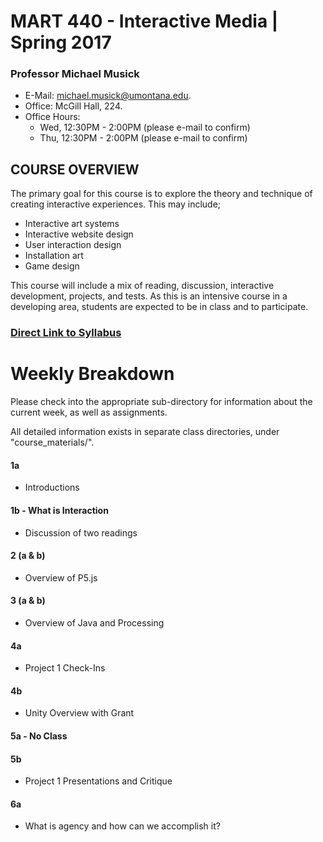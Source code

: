 # MART 440 - Interactive Media |  Spring 2017

### Professor Michael Musick

- E-Mail: [michael.musick@umontana.edu](mailto:michael.musick@umontana.edu).
- Office: McGill Hall, 224.
- Office Hours:
    - Wed, 12:30PM - 2:00PM (please e-mail to confirm)
    - Thu, 12:30PM - 2:00PM (please e-mail to confirm)



## COURSE OVERVIEW
The primary goal for this course is to explore the theory and technique of creating interactive experiences. This may include;
- Interactive art systems
- Interactive website design
- User interaction design
- Installation art
- Game design

This course will include a mix of reading, discussion, interactive development, projects, and tests. As this is an intensive course in a developing area, students are expected to be in class and to participate.

### [Direct Link to Syllabus](https://github.com/Montana-Media-Arts/440-Interactive-Media/tree/master/_Syllabus)



# Weekly Breakdown
Please check into the appropriate sub-directory for information about the current week, as well as assignments.

All detailed information exists in separate class directories, under "course_materials/".


#### 1a

- Introductions


#### 1b - What is Interaction

- Discussion of two readings


#### 2 (a & b)

- Overview of P5.js


#### 3 (a & b)

- Overview of Java and Processing


#### 4a

- Project 1 Check-Ins


#### 4b

- Unity Overview with Grant


#### 5a - No Class


#### 5b

- Project 1 Presentations and Critique


#### 6a

- What is agency and how can we accomplish it?
